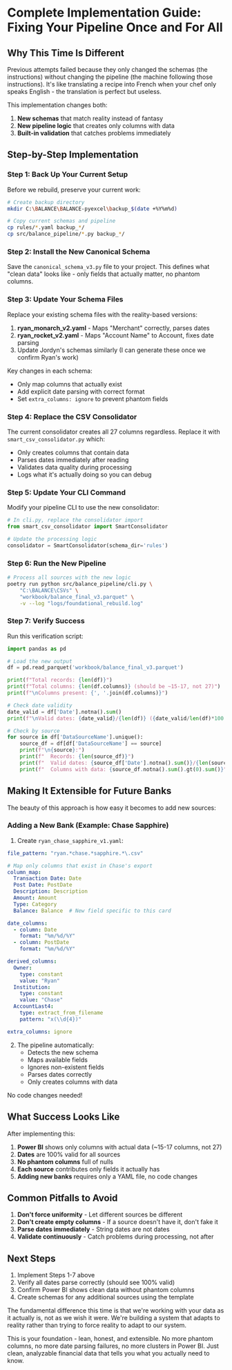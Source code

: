 # Complete Implementation Guide: Fixing Your Pipeline Once and For All

## Why This Time Is Different

Previous attempts failed because they only changed the schemas (the instructions) without changing the pipeline (the machine following those instructions). It's like translating a recipe into French when your chef only speaks English - the translation is perfect but useless.

This implementation changes both:
1. **New schemas** that match reality instead of fantasy
2. **New pipeline logic** that creates only columns with data
3. **Built-in validation** that catches problems immediately

## Step-by-Step Implementation

### Step 1: Back Up Your Current Setup
Before we rebuild, preserve your current work:
```bash
# Create backup directory
mkdir C:\BALANCE\BALANCE-pyexcel\backup_$(date +%Y%m%d)

# Copy current schemas and pipeline
cp rules/*.yaml backup_*/
cp src/balance_pipeline/*.py backup_*/
```

### Step 2: Install the New Canonical Schema
Save the `canonical_schema_v3.py` file to your project. This defines what "clean data" looks like - only fields that actually matter, no phantom columns.

### Step 3: Update Your Schema Files
Replace your existing schema files with the reality-based versions:

1. **ryan_monarch_v2.yaml** - Maps "Merchant" correctly, parses dates
2. **ryan_rocket_v2.yaml** - Maps "Account Name" to Account, fixes date parsing
3. Update Jordyn's schemas similarly (I can generate these once we confirm Ryan's work)

Key changes in each schema:
- Only map columns that actually exist
- Add explicit date parsing with correct format
- Set `extra_columns: ignore` to prevent phantom fields

### Step 4: Replace the CSV Consolidator
The current consolidator creates all 27 columns regardless. Replace it with `smart_csv_consolidator.py` which:
- Only creates columns that contain data
- Parses dates immediately after reading
- Validates data quality during processing
- Logs what it's actually doing so you can debug

### Step 5: Update Your CLI Command
Modify your pipeline CLI to use the new consolidator:
```python
# In cli.py, replace the consolidator import
from smart_csv_consolidator import SmartConsolidator

# Update the processing logic
consolidator = SmartConsolidator(schema_dir='rules')
```

### Step 6: Run the New Pipeline
```bash
# Process all sources with the new logic
poetry run python src/balance_pipeline/cli.py \
    "C:\BALANCE\CSVs" \
    "workbook/balance_final_v3.parquet" \
    -v --log "logs/foundational_rebuild.log"
```

### Step 7: Verify Success
Run this verification script:
```python
import pandas as pd

# Load the new output
df = pd.read_parquet('workbook/balance_final_v3.parquet')

print(f"Total records: {len(df)}")
print(f"Total columns: {len(df.columns)} (should be ~15-17, not 27)")
print(f"\nColumns present: {', '.join(df.columns)}")

# Check date validity
date_valid = df['Date'].notna().sum()
print(f"\nValid dates: {date_valid}/{len(df)} ({date_valid/len(df)*100:.1f}%)")

# Check by source
for source in df['DataSourceName'].unique():
    source_df = df[df['DataSourceName'] == source]
    print(f"\n{source}:")
    print(f"  Records: {len(source_df)}")
    print(f"  Valid dates: {source_df['Date'].notna().sum()}/{len(source_df)}")
    print(f"  Columns with data: {source_df.notna().sum().gt(0).sum()}")
```

## Making It Extensible for Future Banks

The beauty of this approach is how easy it becomes to add new sources:

### Adding a New Bank (Example: Chase Sapphire)
1. Create `ryan_chase_sapphire_v1.yaml`:
```yaml
file_pattern: "ryan.*chase.*sapphire.*\.csv"

# Map only columns that exist in Chase's export
column_map:
  Transaction Date: Date
  Post Date: PostDate  
  Description: Description
  Amount: Amount
  Type: Category
  Balance: Balance  # New field specific to this card

date_columns:
  - column: Date
    format: "%m/%d/%Y"
  - column: PostDate
    format: "%m/%d/%Y"

derived_columns:
  Owner:
    type: constant
    value: "Ryan"
  Institution:
    type: constant
    value: "Chase"
  AccountLast4:
    type: extract_from_filename
    pattern: "x(\\d{4})"

extra_columns: ignore
```

2. The pipeline automatically:
   - Detects the new schema
   - Maps available fields
   - Ignores non-existent fields
   - Parses dates correctly
   - Only creates columns with data

No code changes needed!

## What Success Looks Like

After implementing this:
1. **Power BI** shows only columns with actual data (~15-17 columns, not 27)
2. **Dates** are 100% valid for all sources
3. **No phantom columns** full of nulls
4. **Each source** contributes only fields it actually has
5. **Adding new banks** requires only a YAML file, no code changes

## Common Pitfalls to Avoid

1. **Don't force uniformity** - Let different sources be different
2. **Don't create empty columns** - If a source doesn't have it, don't fake it
3. **Parse dates immediately** - String dates are not dates
4. **Validate continuously** - Catch problems during processing, not after

## Next Steps

1. Implement Steps 1-7 above
2. Verify all dates parse correctly (should see 100% valid)
3. Confirm Power BI shows clean data without phantom columns
4. Create schemas for any additional sources using the template

The fundamental difference this time is that we're working with your data as it actually is, not as we wish it were. We're building a system that adapts to reality rather than trying to force reality to adapt to our system.

This is your foundation - lean, honest, and extensible. No more phantom columns, no more date parsing failures, no more clusters in Power BI. Just clean, analyzable financial data that tells you what you actually need to know.